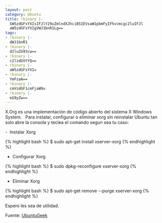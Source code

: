 ```yaml
---
layout: post
category: Ubuntu
title: !binary |-
  SW5zdGFsYXIsIFJlY29uZmlndXJhciB5IEVsaW1pbmFyIFhvcmcgc2luIFJl
  aW5zdGFsYXIgVWJ1bnR1Lg==
tags:
- !binary |-
  dWJ1bnR1
- !binary |-
  d2luZG93cw==
- !binary |-
  c2lzdGVtYQ==
- !binary |-
  aW5zdGFsYXI=
- !binary |-
  YmFzaA==
- !binary |-
  cmVzdGF1cmFjaW9u
- !binary |-
  eG9yZw==
---
```

X.Org es una implementación de código abierto del sistema X Windows System.   Para instalar, configurar o eliminar xorg sin reinstalar Ubuntu tan solo abre la consola y teclea el comando segun sea tu caso:

-  Instalar Xorg

{% highlight bash %}
$ sudo apt-get install xserver-xorg
{% endhighlight %}

- Configurar Xorg

{% highlight bash %}
$ sudo dpkg-reconfigure xserver-xorg
{% endhighlight %}

- Eliminar Xorg

{% highlight bash %}
$ sudo apt-get remove --purge xserver-xorg
{% endhighlight %}

Espero les sea de utilidad.

Fuente: <a href="http://www.ubuntugeek.com/ubuntu-tiphow-to-removeinstall-and-reconfigure-xorg-without-reinstalling-ubuntu.html" target="_blank">UbuntuGeek</a>
